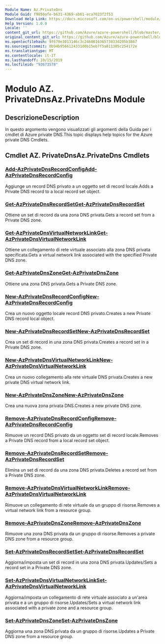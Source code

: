 ```yaml
---
Module Name: Az.PrivateDns
Module Guid: f9850afe-b631-4369-ab61-eca7023f2f53
Download Help Link: https://docs.microsoft.com/en-us/powershell/module/az.privatedns
Help Version: 1.0.0
Locale: ''
content_git_url: https://github.com/Azure/azure-powershell/blob/master/src/PrivateDns/PrivateDns/help/Az.PrivateDNS.md
original_content_git_url: https://github.com/Azure/azure-powershell/blob/master/src/PrivateDns/PrivateDns/help/Az.PrivateDNS.md
ms.openlocfilehash: 9f670e3013146c3c246001636573033d205b3867
ms.sourcegitcommit: 0b94b9566124331d0b15eb7f5a811305c254172e
ms.translationtype: MT
ms.contentlocale: it-IT
ms.lasthandoff: 10/15/2019
ms.locfileid: "93673578"
---
```

# <span data-ttu-id="fed24-101">Modulo AZ. PrivateDns</span><span class="sxs-lookup"><span data-stu-id="fed24-101">Az.PrivateDns Module</span></span>
## <span data-ttu-id="fed24-102">Descrizione</span><span class="sxs-lookup"><span data-stu-id="fed24-102">Description</span></span>
<span data-ttu-id="fed24-103">In questo argomento vengono visualizzati gli argomenti della Guida per i cmdlet di Azure private DNS.</span><span class="sxs-lookup"><span data-stu-id="fed24-103">This topic displays help topics for the Azure private DNS Cmdlets.</span></span>

## <span data-ttu-id="fed24-104">Cmdlet AZ. PrivateDns</span><span class="sxs-lookup"><span data-stu-id="fed24-104">Az.PrivateDns Cmdlets</span></span>
### [<span data-ttu-id="fed24-105">Add-AzPrivateDnsRecordConfig</span><span class="sxs-lookup"><span data-stu-id="fed24-105">Add-AzPrivateDnsRecordConfig</span></span>](Add-AzPrivateDnsRecordConfig.md)
<span data-ttu-id="fed24-106">Aggiunge un record DNS privato a un oggetto set di record locale.</span><span class="sxs-lookup"><span data-stu-id="fed24-106">Adds a Private DNS record to a local record set object.</span></span>

### [<span data-ttu-id="fed24-107">Get-AzPrivateDnsRecordSet</span><span class="sxs-lookup"><span data-stu-id="fed24-107">Get-AzPrivateDnsRecordSet</span></span>](Get-AzPrivateDnsRecordSet.md)
<span data-ttu-id="fed24-108">Ottiene un set di record da una zona DNS privata.</span><span class="sxs-lookup"><span data-stu-id="fed24-108">Gets a record set from a Private DNS zone.</span></span>

### [<span data-ttu-id="fed24-109">Get-AzPrivateDnsVirtualNetworkLink</span><span class="sxs-lookup"><span data-stu-id="fed24-109">Get-AzPrivateDnsVirtualNetworkLink</span></span>](Get-AzPrivateDnsVirtualNetworkLink.md)
<span data-ttu-id="fed24-110">Ottiene un collegamento di rete virtuale associato alla zona DNS privata specificata.</span><span class="sxs-lookup"><span data-stu-id="fed24-110">Gets a virtual network link associated with the specified Private DNS zone.</span></span>

### [<span data-ttu-id="fed24-111">Get-AzPrivateDnsZone</span><span class="sxs-lookup"><span data-stu-id="fed24-111">Get-AzPrivateDnsZone</span></span>](Get-AzPrivateDnsZone.md)
<span data-ttu-id="fed24-112">Ottiene una zona DNS privata.</span><span class="sxs-lookup"><span data-stu-id="fed24-112">Gets a Private DNS zone.</span></span>

### [<span data-ttu-id="fed24-113">New-AzPrivateDnsRecordConfig</span><span class="sxs-lookup"><span data-stu-id="fed24-113">New-AzPrivateDnsRecordConfig</span></span>](New-AzPrivateDnsRecordConfig.md)
<span data-ttu-id="fed24-114">Crea un nuovo oggetto locale record DNS privato.</span><span class="sxs-lookup"><span data-stu-id="fed24-114">Creates a new Private DNS record local object.</span></span>

### [<span data-ttu-id="fed24-115">New-AzPrivateDnsRecordSet</span><span class="sxs-lookup"><span data-stu-id="fed24-115">New-AzPrivateDnsRecordSet</span></span>](New-AzPrivateDnsRecordSet.md)
<span data-ttu-id="fed24-116">Crea un set di record in una zona DNS privata.</span><span class="sxs-lookup"><span data-stu-id="fed24-116">Creates a record set in a Private DNS zone.</span></span>

### [<span data-ttu-id="fed24-117">New-AzPrivateDnsVirtualNetworkLink</span><span class="sxs-lookup"><span data-stu-id="fed24-117">New-AzPrivateDnsVirtualNetworkLink</span></span>](New-AzPrivateDnsVirtualNetworkLink.md)
<span data-ttu-id="fed24-118">Crea un nuovo collegamento alla rete virtuale DNS privata.</span><span class="sxs-lookup"><span data-stu-id="fed24-118">Creates a new private DNS virtual network link.</span></span>

### [<span data-ttu-id="fed24-119">New-AzPrivateDnsZone</span><span class="sxs-lookup"><span data-stu-id="fed24-119">New-AzPrivateDnsZone</span></span>](New-AzPrivateDnsZone.md)
<span data-ttu-id="fed24-120">Crea una nuova zona privata DNS.</span><span class="sxs-lookup"><span data-stu-id="fed24-120">Creates a new private DNS zone.</span></span>

### [<span data-ttu-id="fed24-121">Remove-AzPrivateDnsRecordConfig</span><span class="sxs-lookup"><span data-stu-id="fed24-121">Remove-AzPrivateDnsRecordConfig</span></span>](Remove-AzPrivateDnsRecordConfig.md)
<span data-ttu-id="fed24-122">Rimuove un record DNS privato da un oggetto set di record locale.</span><span class="sxs-lookup"><span data-stu-id="fed24-122">Removes a Private DNS record from a local record set object.</span></span>

### [<span data-ttu-id="fed24-123">Remove-AzPrivateDnsRecordSet</span><span class="sxs-lookup"><span data-stu-id="fed24-123">Remove-AzPrivateDnsRecordSet</span></span>](Remove-AzPrivateDnsRecordSet.md)
<span data-ttu-id="fed24-124">Elimina un set di record da una zona DNS privata.</span><span class="sxs-lookup"><span data-stu-id="fed24-124">Deletes a record set from a Private DNS zone.</span></span>

### [<span data-ttu-id="fed24-125">Remove-AzPrivateDnsVirtualNetworkLink</span><span class="sxs-lookup"><span data-stu-id="fed24-125">Remove-AzPrivateDnsVirtualNetworkLink</span></span>](Remove-AzPrivateDnsVirtualNetworkLink.md)
<span data-ttu-id="fed24-126">Rimuove un collegamento di rete virtuale da un gruppo di risorse.</span><span class="sxs-lookup"><span data-stu-id="fed24-126">Removes a virtual network link from a resource group.</span></span>

### [<span data-ttu-id="fed24-127">Remove-AzPrivateDnsZone</span><span class="sxs-lookup"><span data-stu-id="fed24-127">Remove-AzPrivateDnsZone</span></span>](Remove-AzPrivateDnsZone.md)
<span data-ttu-id="fed24-128">Rimuove una zona DNS privata da un gruppo di risorse.</span><span class="sxs-lookup"><span data-stu-id="fed24-128">Removes a private DNS zone from a resource group.</span></span>

### [<span data-ttu-id="fed24-129">Set-AzPrivateDnsRecordSet</span><span class="sxs-lookup"><span data-stu-id="fed24-129">Set-AzPrivateDnsRecordSet</span></span>](Set-AzPrivateDnsRecordSet.md)
<span data-ttu-id="fed24-130">Aggiorna/imposta un set di record in una zona DNS privata.</span><span class="sxs-lookup"><span data-stu-id="fed24-130">Updates/Sets a record set in a Private DNS zone.</span></span>

### [<span data-ttu-id="fed24-131">Set-AzPrivateDnsVirtualNetworkLink</span><span class="sxs-lookup"><span data-stu-id="fed24-131">Set-AzPrivateDnsVirtualNetworkLink</span></span>](Set-AzPrivateDnsVirtualNetworkLink.md)
<span data-ttu-id="fed24-132">Aggiorna/imposta un collegamento di rete virtuale associato a un'area privata e a un gruppo di risorse.</span><span class="sxs-lookup"><span data-stu-id="fed24-132">Updates/Sets a virtual network link associated with a private zone and a resource group.</span></span>

### [<span data-ttu-id="fed24-133">Set-AzPrivateDnsZone</span><span class="sxs-lookup"><span data-stu-id="fed24-133">Set-AzPrivateDnsZone</span></span>](Set-AzPrivateDnsZone.md)
<span data-ttu-id="fed24-134">Aggiorna una zona DNS privata da un gruppo di risorse.</span><span class="sxs-lookup"><span data-stu-id="fed24-134">Updates a Private DNS zone from a resource group.</span></span>

